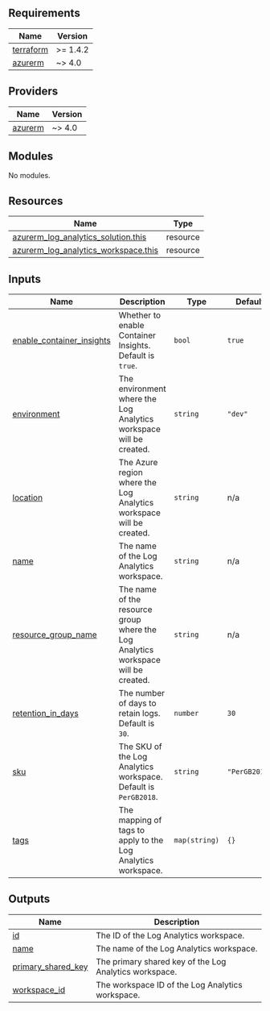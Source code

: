 <!-- BEGIN_TF_DOCS -->
## Requirements

| Name | Version |
|------|---------|
| <a name="requirement_terraform"></a> [terraform](#requirement\_terraform) | >= 1.4.2 |
| <a name="requirement_azurerm"></a> [azurerm](#requirement\_azurerm) | ~> 4.0 |

## Providers

| Name | Version |
|------|---------|
| <a name="provider_azurerm"></a> [azurerm](#provider\_azurerm) | ~> 4.0 |

## Modules

No modules.

## Resources

| Name | Type |
|------|------|
| [azurerm_log_analytics_solution.this](https://registry.terraform.io/providers/hashicorp/azurerm/latest/docs/resources/log_analytics_solution) | resource |
| [azurerm_log_analytics_workspace.this](https://registry.terraform.io/providers/hashicorp/azurerm/latest/docs/resources/log_analytics_workspace) | resource |

## Inputs

| Name | Description | Type | Default | Required |
|------|-------------|------|---------|:--------:|
| <a name="input_enable_container_insights"></a> [enable\_container\_insights](#input\_enable\_container\_insights) | Whether to enable Container Insights. Default is `true`. | `bool` | `true` | no |
| <a name="input_environment"></a> [environment](#input\_environment) | The environment where the Log Analytics workspace will be created. | `string` | `"dev"` | no |
| <a name="input_location"></a> [location](#input\_location) | The Azure region where the Log Analytics workspace will be created. | `string` | n/a | yes |
| <a name="input_name"></a> [name](#input\_name) | The name of the Log Analytics workspace. | `string` | n/a | yes |
| <a name="input_resource_group_name"></a> [resource\_group\_name](#input\_resource\_group\_name) | The name of the resource group where the Log Analytics workspace will be created. | `string` | n/a | yes |
| <a name="input_retention_in_days"></a> [retention\_in\_days](#input\_retention\_in\_days) | The number of days to retain logs. Default is `30`. | `number` | `30` | no |
| <a name="input_sku"></a> [sku](#input\_sku) | The SKU of the Log Analytics workspace. Default is `PerGB2018`. | `string` | `"PerGB2018"` | no |
| <a name="input_tags"></a> [tags](#input\_tags) | The mapping of tags to apply to the Log Analytics workspace. | `map(string)` | `{}` | no |

## Outputs

| Name | Description |
|------|-------------|
| <a name="output_id"></a> [id](#output\_id) | The ID of the Log Analytics workspace. |
| <a name="output_name"></a> [name](#output\_name) | The name of the Log Analytics workspace. |
| <a name="output_primary_shared_key"></a> [primary\_shared\_key](#output\_primary\_shared\_key) | The primary shared key of the Log Analytics workspace. |
| <a name="output_workspace_id"></a> [workspace\_id](#output\_workspace\_id) | The workspace ID of the Log Analytics workspace. |
<!-- END_TF_DOCS -->
